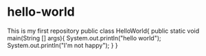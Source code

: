 # hello-world
This is my first repository
public class HelloWorld{
  public static void main(String [] args){
    System.out.println("hello world");
    System.out.println("I'm not happy");
  }
}
